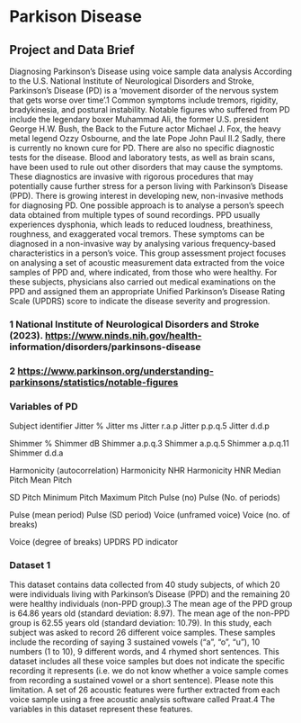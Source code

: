 # Parkison Disease

## Project and Data Brief

Diagnosing Parkinson’s Disease using voice sample data analysis
According to the U.S. National Institute of Neurological Disorders and Stroke, Parkinson’s Disease (PD) is a ‘movement disorder of the nervous system that gets worse over time’.1 Common symptoms include tremors, rigidity, bradykinesia, and postural instability. Notable figures who suffered from PD include the legendary boxer Muhammad Ali, the former U.S. president George H.W. Bush, the Back to the Future actor Michael J. Fox, the heavy metal legend Ozzy Osbourne, and the late Pope John Paul II.2 Sadly, there is currently no known cure for PD. There are also no specific diagnostic tests for the disease. Blood and laboratory tests, as well as brain scans, have been used to rule out other disorders that may cause the symptoms. These diagnostics are invasive with rigorous procedures that may potentially cause further stress for a person living with Parkinson’s Disease (PPD).
There is growing interest in developing new, non-invasive methods for diagnosing PD. One possible approach is to analyse a person’s speech data obtained from multiple types of sound recordings. PPD usually experiences dysphonia, which leads to reduced loudness, breathiness, roughness, and exaggerated vocal tremors. These symptoms can be diagnosed in a non-invasive way by analysing various frequency-based characteristics in a person’s voice.
This group assessment project focuses on analysing a set of acoustic measurement data extracted from the voice samples of PPD and, where indicated, from those who were healthy. For these subjects, physicians also carried out medical examinations on the PPD and assigned them an appropriate Unified Parkinson’s Disease Rating Scale (UPDRS) score to indicate the disease severity and progression.

### 1 National Institute of Neurological Disorders and Stroke (2023). https://www.ninds.nih.gov/health- information/disorders/parkinsons-disease

### 2 https://www.parkinson.org/understanding-parkinsons/statistics/notable-figures

### Variables of PD

Subject identifier
Jitter %
Jitter ms
Jitter r.a.p
Jitter p.p.q.5
Jitter d.d.p

Shimmer %
Shimmer dB
Shimmer a.p.q.3
Shimmer a.p.q.5
Shimmer a.p.q.11
Shimmer d.d.a

Harmonicity (autocorrelation)
Harmonicity NHR
Harmonicity HNR
Median Pitch
Mean Pitch

SD Pitch
Minimum Pitch
Maximum Pitch
Pulse (no)
Pulse (No. of periods)

Pulse (mean period)
Pulse (SD period)
Voice (unframed voice)
Voice (no. of breaks)

Voice (degree of breaks)
UPDRS
PD indicator

### Dataset 1

This dataset contains data collected from 40 study subjects, of which 20 were individuals living with Parkinson’s Disease (PPD) and the remaining 20 were healthy individuals (non-PPD group).3 The mean age of the PPD group is 64.86 years old (standard deviation: 8.97). The mean age of the non-PPD group is 62.55 years old (standard deviation: 10.79).
In this study, each subject was asked to record 26 different voice samples. These samples include the recording of saying 3 sustained vowels (“a”, “o”, “u”), 10 numbers (1 to 10), 9 different words, and 4 rhymed short sentences. This dataset includes all these voice samples but does not indicate the specific recording it represents (i.e. we do not know whether a voice sample comes from recording a sustained vowel or a short sentence). Please note this limitation.
A set of 26 acoustic features were further extracted from each voice sample using a free acoustic analysis software called Praat.4 The variables in this dataset represent these features.
